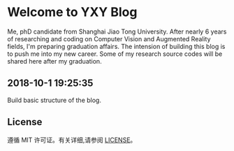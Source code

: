 # Welcome to YXY Blog

Me, phD candidate from Shanghai Jiao Tong University. After nearly 6 years of researching and coding on Computer Vision and Augmented Reality fields, I'm preparing graduation affairs. The intension of building this blog is to push me into my new career. Some of my research source codes will be shared here after my graduation.   


## 2018-10-1 19:25:35
Build basic structure of the blog.

## License
遵循 MIT 许可证。有关详细,请参阅 [LICENSE](https://github.com/qiubaiying/qiubaiying.github.io/blob/master/LICENSE)。
